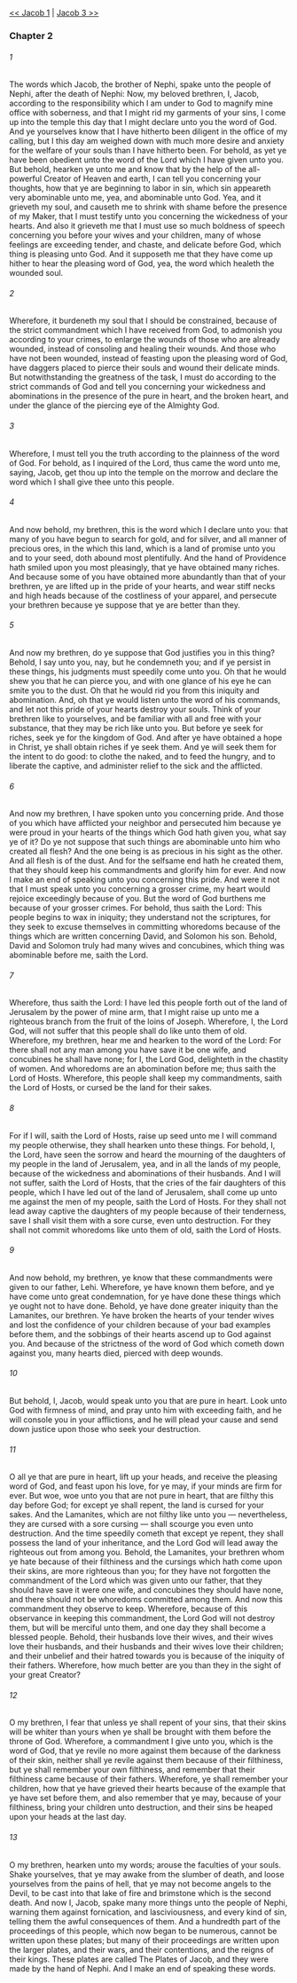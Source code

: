 [<< Jacob 1](Jacob%201.md)  |  [Jacob 3 >>](Jacob%203.md)

### Chapter 2
###### 1
The words which Jacob, the brother of Nephi, spake unto the people of Nephi, after the death of Nephi: Now, my beloved brethren, I, Jacob, according to the responsibility which I am under to God to magnify mine office with soberness, and that I might rid my garments of your sins, I come up into the temple this day that I might declare unto you the word of God. And ye yourselves know that I have hitherto been diligent in the office of my calling, but I this day am weighed down with much more desire and anxiety for the welfare of your souls than I have hitherto been. For behold, as yet ye have been obedient unto the word of the Lord which I have given unto you. But behold, hearken ye unto me and know that by the help of the all-powerful Creator of Heaven and earth, I can tell you concerning your thoughts, how that ye are beginning to labor in sin, which sin appeareth very abominable unto me, yea, and abominable unto God. Yea, and it grieveth my soul, and causeth me to shrink with shame before the presence of my Maker, that I must testify unto you concerning the wickedness of your hearts. And also it grieveth me that I must use so much boldness of speech concerning you before your wives and your children, many of whose feelings are exceeding tender, and chaste, and delicate before God, which thing is pleasing unto God. And it supposeth me that they have come up hither to hear the pleasing word of God, yea, the word which healeth the wounded soul.

###### 2
Wherefore, it burdeneth my soul that I should be constrained, because of the strict commandment which I have received from God, to admonish you according to your crimes, to enlarge the wounds of those who are already wounded, instead of consoling and healing their wounds. And those who have not been wounded, instead of feasting upon the pleasing word of God, have daggers placed to pierce their souls and wound their delicate minds. But notwithstanding the greatness of the task, I must do according to the strict commands of God and tell you concerning your wickedness and abominations in the presence of the pure in heart, and the broken heart, and under the glance of the piercing eye of the Almighty God.

###### 3
Wherefore, I must tell you the truth according to the plainness of the word of God. For behold, as I inquired of the Lord, thus came the word unto me, saying, Jacob, get thou up into the temple on the morrow and declare the word which I shall give thee unto this people.

###### 4
And now behold, my brethren, this is the word which I declare unto you: that many of you have begun to search for gold, and for silver, and all manner of precious ores, in the which this land, which is a land of promise unto you and to your seed, doth abound most plentifully. And the hand of Providence hath smiled upon you most pleasingly, that ye have obtained many riches. And because some of you have obtained more abundantly than that of your brethren, ye are lifted up in the pride of your hearts, and wear stiff necks and high heads because of the costliness of your apparel, and persecute your brethren because ye suppose that ye are better than they.

###### 5
And now my brethren, do ye suppose that God justifies you in this thing? Behold, I say unto you, nay, but he condemneth you; and if ye persist in these things, his judgments must speedily come unto you. Oh that he would shew you that he can pierce you, and with one glance of his eye he can smite you to the dust. Oh that he would rid you from this iniquity and abomination. And, oh that ye would listen unto the word of his commands, and let not this pride of your hearts destroy your souls. Think of your brethren like to yourselves, and be familiar with all and free with your substance, that they may be rich like unto you. But before ye seek for riches, seek ye for the kingdom of God. And after ye have obtained a hope in Christ, ye shall obtain riches if ye seek them. And ye will seek them for the intent to do good: to clothe the naked, and to feed the hungry, and to liberate the captive, and administer relief to the sick and the afflicted.

###### 6
And now my brethren, I have spoken unto you concerning pride. And those of you which have afflicted your neighbor and persecuted him because ye were proud in your hearts of the things which God hath given you, what say ye of it? Do ye not suppose that such things are abominable unto him who created all flesh? And the one being is as precious in his sight as the other. And all flesh is of the dust. And for the selfsame end hath he created them, that they should keep his commandments and glorify him for ever. And now I make an end of speaking unto you concerning this pride. And were it not that I must speak unto you concerning a grosser crime, my heart would rejoice exceedingly because of you. But the word of God burthens me because of your grosser crimes. For behold, thus saith the Lord: This people begins to wax in iniquity; they understand not the scriptures, for they seek to excuse themselves in committing whoredoms because of the things which are written concerning David, and Solomon his son. Behold, David and Solomon truly had many wives and concubines, which thing was abominable before me, saith the Lord.

###### 7
Wherefore, thus saith the Lord: I have led this people forth out of the land of Jerusalem by the power of mine arm, that I might raise up unto me a righteous branch from the fruit of the loins of Joseph. Wherefore, I, the Lord God, will not suffer that this people shall do like unto them of old. Wherefore, my brethren, hear me and hearken to the word of the Lord: For there shall not any man among you have save it be one wife, and concubines he shall have none; for I, the Lord God, delighteth in the chastity of women. And whoredoms are an abomination before me; thus saith the Lord of Hosts. Wherefore, this people shall keep my commandments, saith the Lord of Hosts, or cursed be the land for their sakes.

###### 8
For if I will, saith the Lord of Hosts, raise up seed unto me I will command my people otherwise, they shall hearken unto these things. For behold, I, the Lord, have seen the sorrow and heard the mourning of the daughters of my people in the land of Jerusalem, yea, and in all the lands of my people, because of the wickedness and abominations of their husbands. And I will not suffer, saith the Lord of Hosts, that the cries of the fair daughters of this people, which I have led out of the land of Jerusalem, shall come up unto me against the men of my people, saith the Lord of Hosts. For they shall not lead away captive the daughters of my people because of their tenderness, save I shall visit them with a sore curse, even unto destruction. For they shall not commit whoredoms like unto them of old, saith the Lord of Hosts.

###### 9
And now behold, my brethren, ye know that these commandments were given to our father, Lehi. Wherefore, ye have known them before, and ye have come unto great condemnation, for ye have done these things which ye ought not to have done. Behold, ye have done greater iniquity than the Lamanites, our brethren. Ye have broken the hearts of your tender wives and lost the confidence of your children because of your bad examples before them, and the sobbings of their hearts ascend up to God against you. And because of the strictness of the word of God which cometh down against you, many hearts died, pierced with deep wounds.

###### 10
But behold, I, Jacob, would speak unto you that are pure in heart. Look unto God with firmness of mind, and pray unto him with exceeding faith, and he will console you in your afflictions, and he will plead your cause and send down justice upon those who seek your destruction.

###### 11
O all ye that are pure in heart, lift up your heads, and receive the pleasing word of God, and feast upon his love, for ye may, if your minds are firm for ever. But woe, woe unto you that are not pure in heart, that are filthy this day before God; for except ye shall repent, the land is cursed for your sakes. And the Lamanites, which are not filthy like unto you — nevertheless, they are cursed with a sore cursing — shall scourge you even unto destruction. And the time speedily cometh that except ye repent, they shall possess the land of your inheritance, and the Lord God will lead away the righteous out from among you. Behold, the Lamanites, your brethren whom ye hate because of their filthiness and the cursings which hath come upon their skins, are more righteous than you; for they have not forgotten the commandment of the Lord which was given unto our father, that they should have save it were one wife, and concubines they should have none, and there should not be whoredoms committed among them. And now this commandment they observe to keep. Wherefore, because of this observance in keeping this commandment, the Lord God will not destroy them, but will be merciful unto them, and one day they shall become a blessed people. Behold, their husbands love their wives, and their wives love their husbands, and their husbands and their wives love their children; and their unbelief and their hatred towards you is because of the iniquity of their fathers. Wherefore, how much better are you than they in the sight of your great Creator?

###### 12
O my brethren, I fear that unless ye shall repent of your sins, that their skins will be whiter than yours when ye shall be brought with them before the throne of God. Wherefore, a commandment I give unto you, which is the word of God, that ye revile no more against them because of the darkness of their skin, neither shall ye revile against them because of their filthiness, but ye shall remember your own filthiness, and remember that their filthiness came because of their fathers. Wherefore, ye shall remember your children, how that ye have grieved their hearts because of the example that ye have set before them, and also remember that ye may, because of your filthiness, bring your children unto destruction, and their sins be heaped upon your heads at the last day.

###### 13
O my brethren, hearken unto my words; arouse the faculties of your souls. Shake yourselves, that ye may awake from the slumber of death, and loose yourselves from the pains of hell, that ye may not become angels to the Devil, to be cast into that lake of fire and brimstone which is the second death. And now I, Jacob, spake many more things unto the people of Nephi, warning them against fornication, and lasciviousness, and every kind of sin, telling them the awful consequences of them. And a hundredth part of the proceedings of this people, which now began to be numerous, cannot be written upon these plates; but many of their proceedings are written upon the larger plates, and their wars, and their contentions, and the reigns of their kings. These plates are called The Plates of Jacob, and they were made by the hand of Nephi. And I make an end of speaking these words.